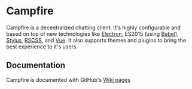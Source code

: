 Campfire
========
Campfire is a decentralized chatting client.  It's highly configurable and based on top of new technologies like [Electron](http://electron.atom.io/), ES2015 (using [Babel](https://babeljs.io/)), [Stylus](http://stylus-lang.com/), [RSCSS](http://rscss.io/), and [Vue](http://vuejs.org/).  It also supports themes and plugins to bring the best experience to it's users.

## Documentation
Campfire is documented with GitHub's [Wiki pages](https://github.com/jamen/campfire/wiki)
